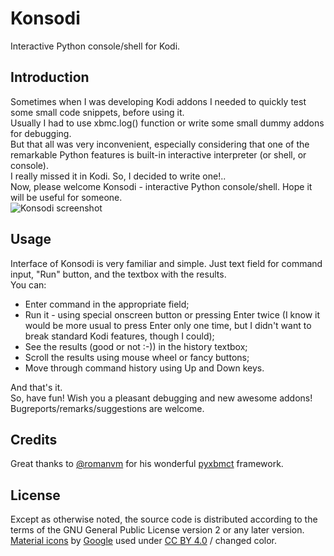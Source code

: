 # Konsodi
Interactive Python console/shell for Kodi.  
## Introduction
Sometimes when I was developing Kodi addons I needed to quickly test some small code snippets, before using it.  
Usually I had to use xbmc.log() function or write some small dummy addons for debugging.  
But that all was very inconvenient, especially considering that one of the remarkable Python features is built-in interactive interpreter (or shell, or console).  
I really missed it in Kodi. So, I decided to write one!..  
Now, please welcome Konsodi - interactive Python console/shell. Hope it will be useful for someone.  
![Konsodi screenshot](/../master/resouces/img/konsodi.png?raw=true)
## Usage
Interface of Konsodi is very familiar and simple. Just text field for command input, "Run" button, and the textbox with the results.  
You can:  
- Enter command in the appropriate field;  
- Run it - using special onscreen button or pressing Enter twice (I know it would be more usual to press Enter only one time, but I didn't want to break standard Kodi features, though I could);  
- See the results (good or not :-)) in the history textbox;  
- Scroll the results using mouse wheel or fancy buttons;  
- Move through command history using Up and Down keys.
  
And that's it.  
So, have fun!  Wish you a pleasant debugging and new awesome addons!  
Bugreports/remarks/suggestions are welcome.  
## Credits
Great thanks to [@romanvm](https://github.com/romanvm) for his wonderful [pyxbmct](https://github.com/romanvm/script.module.pyxbmct) framework.  
## License
Except as otherwise noted, the source code is distributed according to the terms of the GNU General Public License version 2 or any later version.  
[Material icons](https://design.google.com/icons/) by [Google](https://www.google.com) used under [CC BY 4.0](http://creativecommons.org/licenses/by/4.0/) / changed color.  
